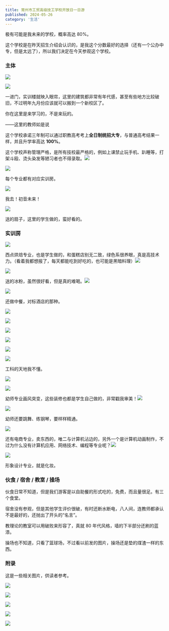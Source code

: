 ```yaml
---
title: 常州市工贸高级技工学校开放日一日游
published: 2024-05-26
category: '生活'
---
```


极有可能是我未来的学校，概率高达 80%。

这个学校是在昨天招生介绍会认识的，是我这个分数最好的选择（还有一个公办中专，但是太远了），所以我们决定在今天参观这个学校。

### 主体

[![](images/1716702591387-1024x461.png)](http://blog.pinpe.top/wp-content/uploads/2024/05/1716702591387.png)

[![](images/1716702602782-1024x461.png)](http://blog.pinpe.top/wp-content/uploads/2024/05/1716702602782.png)

一进门，实训楼就映入眼帘，这里的建筑都非常有年代感，甚至有些地方比较破旧，不过明年九月份应该就可以搬到一个新校区了。

你在这里是来学习的，不是来玩的。

——这里的教师如是说

这个学校承诺三年制可以通过职教高考考上**全日制统招大专**，与普通高考结果一样，并且升学率高达 **100%**。

这个学校声称管理严格，是所有技校最严格的，例如上课禁止玩手机、趴睡等，打架斗殴、烫头染发等陋习者也不得录取。![](images/sticker-35.png)

[![](images/1716702590390-1024x461.png)](http://blog.pinpe.top/wp-content/uploads/2024/05/1716702590390.png)

每个专业都有对应实训房。

[![](images/1716702600858-1024x461.png)](http://blog.pinpe.top/wp-content/uploads/2024/05/1716702600858.png)

我去！初音未来！

[![](images/IMG_20240526_175526-1024x768.jpg)](http://blog.pinpe.top/wp-content/uploads/2024/05/IMG_20240526_175526-scaled.jpg)

送的扇子，这里的学生做的，蛮好看的。

### 实训房

[![](images/1716702594206-1024x461.png)](http://blog.pinpe.top/wp-content/uploads/2024/05/1716702594206.png)

西点烘焙专业，也是学生做的，和蛋糕店别无二致，绿色系很养眼，真是高技术力。（看着我都想报了，每天都能吃到好吃的，也可能是黑暗料理）![](images/sticker-30.png)

[![](images/1716702596520-461x1024.png)](http://blog.pinpe.top/wp-content/uploads/2024/05/1716702596520.png)

送的冰粉，虽然很好看，但是真的难喝。![](images/sticker-21.png)

[![](images/1716702606586-1024x461.png)](http://blog.pinpe.top/wp-content/uploads/2024/05/1716702606586.png)

还做中餐，对标酒店的那种。

[![](images/1716702593244-1024x461.png)](http://blog.pinpe.top/wp-content/uploads/2024/05/1716702593244.png)

[![](images/1716702592453-1024x461.png)](http://blog.pinpe.top/wp-content/uploads/2024/05/1716702592453.png)

[![](images/1716702597307-1024x461.png)](http://blog.pinpe.top/wp-content/uploads/2024/05/1716702597307.png)

[![](images/1716702608835-1024x461.png)](http://blog.pinpe.top/wp-content/uploads/2024/05/1716702608835.png)

[![](images/1716702595332-1024x461.png)](http://blog.pinpe.top/wp-content/uploads/2024/05/1716702595332.png)

[![](images/1716702601844-1024x461.png)](http://blog.pinpe.top/wp-content/uploads/2024/05/1716702601844.png)

工科的天地我不懂。

[![](images/1716702605707-1024x461.png)](http://blog.pinpe.top/wp-content/uploads/2024/05/1716702605707.png)

[![](images/1716702598023-1024x461.png)](http://blog.pinpe.top/wp-content/uploads/2024/05/1716702598023.png)

幼师专业画风突变，这些装修也都是学生自己做的，非常戳我审美！![](images/sticker-7.png)

[![](images/1716702599082-1024x461.png)](http://blog.pinpe.top/wp-content/uploads/2024/05/1716702599082.png)

幼师还要跳舞、练钢琴，要样样精通。

[![](images/1716702588002-1024x461.png)](http://blog.pinpe.top/wp-content/uploads/2024/05/1716702588002.png)

还有电商专业，卖东西的，唯二与计算机沾边的，另外一个是计算机动画制作，不过为什么没有计算机应用、网络技术、编程等专业呢？![](images/sticker-37.png)

[![](images/1716702607872-1024x461.png)](http://blog.pinpe.top/wp-content/uploads/2024/05/1716702607872.png)

形象设计专业，就是化妆。

### 伙食 / 宿舍 / 教室 / 操场

伙食日常不知道，但是我们游客是以自助餐的形式吃的，免费，而且量很足。有三个食堂。

宿舍没有参观，但是其他学生评价很破，有时还断水断电，八人间，连教师都承认不是最好的，还抛出了开头的“名言”。

教理论的教室可以用破败来形容了，真就 80 年代风格，墙的下半部分还刷的蓝漆。

操场也不知道，只看了篮球场，不过看以前发的图片，操场还是垫的煤渣一样的东西。

### 附录

这是一些相关图片，供读者参考。

[![](images/www.cgmedu.cn_50105311-1024x768.jpg)](http://blog.pinpe.top/wp-content/uploads/2024/05/www.cgmedu.cn_50105311.jpg)

[![](images/www.cgmedu.cn_50105006-1024x580.jpg)](http://blog.pinpe.top/wp-content/uploads/2024/05/www.cgmedu.cn_50105006.jpg)

[![](images/www.cgmedu.cn_50105007-1024x580.jpg)](http://blog.pinpe.top/wp-content/uploads/2024/05/www.cgmedu.cn_50105007.jpg)

[![](images/www.cgmedu.cn_49100150-768x1024.jpg)](http://blog.pinpe.top/wp-content/uploads/2024/05/www.cgmedu.cn_49100150.jpg)

[![](images/www.cgmedu.cn_49100182-768x1024.jpg)](http://blog.pinpe.top/wp-content/uploads/2024/05/www.cgmedu.cn_49100182.jpg)